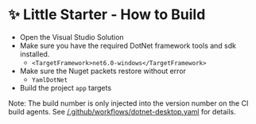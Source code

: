 # ✨ Little Starter - How to Build

* Open the Visual Studio Solution
* Make sure you have the required DotNet framework tools and sdk installed.
  * `<TargetFramework>net6.0-windows</TargetFramework>`
* Make sure the Nuget packets restore without error
  * `YamlDotNet`
* Build the project `app` targets

Note:
The build number is only injected into the version number on the CI build agents.
See [/.github/workflows/dotnet-desktop.yaml](../.github/workflows/dotnet-desktop.yaml) for details.
